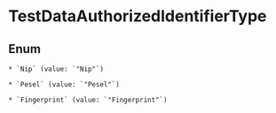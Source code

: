 
# TestDataAuthorizedIdentifierType

## Enum


    * `Nip` (value: `"Nip"`)

    * `Pesel` (value: `"Pesel"`)

    * `Fingerprint` (value: `"Fingerprint"`)



